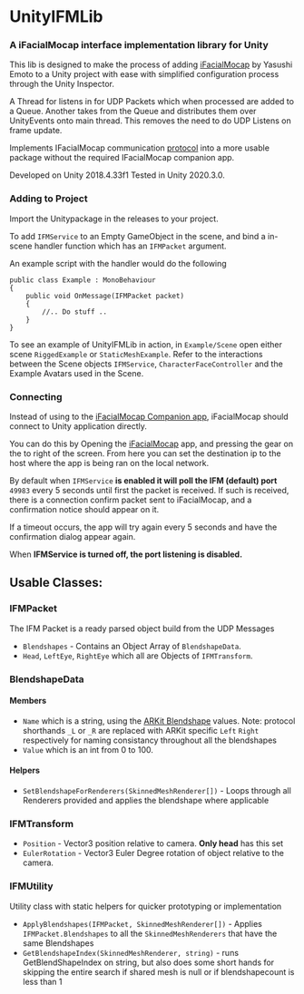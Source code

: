 # UnityIFMLib
### A iFacialMocap interface implementation library for Unity

This lib is designed to make the process of adding [iFacialMocap](https://www.ifacialmocap.com/) by Yasushi Emoto to a Unity project with ease with simplified configuration process through the Unity Inspector.

A Thread for listens in for UDP Packets which when processed are added to a Queue. Another takes from the Queue and distributes them over UnityEvents onto main thread. This removes the need to do UDP Listens on frame update.

Implements IFacialMocap communication [protocol](https://www.ifacialmocap.com/for-developer/) into a more usable package without the required IFacialMocap companion app.

Developed on Unity 2018.4.33f1
Tested in Unity 2020.3.0.

### Adding to Project

Import the Unitypackage in the releases to your project.

To add `IFMService` to an Empty GameObject in the scene, and bind a in-scene handler function which has an `IFMPacket` argument.

An example script with the handler would do the following
```
public class Example : MonoBehaviour
{
    public void OnMessage(IFMPacket packet)
    {
        //.. Do stuff ..
    }
}
```

To see an example of UnityIFMLib in action, in  `Example/Scene` open either scene `RiggedExample` or `StaticMeshExample`. Refer to the interactions between the Scene objects `IFMService`, `CharacterFaceController` and the Example Avatars used in the Scene.


### Connecting 

Instead of using to the [iFacialMocap Companion app](https://www.ifacialmocap.com/), iFacialMocap should connect to Unity application directly. 

You can do this by Opening the [iFacialMocap](https://www.ifacialmocap.com/) app, and pressing the gear on the to right of the screen. From here you can set the destination ip to the host where the app is being ran on the local network.

By default when `IFMService` **is enabled it will poll the IFM (default) port** `49983` every 5 seconds until first the packet is received. If such is received, there is a connection confirm packet sent to iFacialMocap, and a confirmation notice should appear on it. 

If a timeout occurs, the app will try again every 5 seconds and have the confirmation dialog appear again.

When **IFMService is turned off, the port listening is disabled.**


## Usable Classes:

### IFMPacket

The IFM Packet is a ready parsed object build from the UDP Messages

 - `Blendshapes` - Contains an Object Array of `BlendshapeData`. 
 - `Head`, `LeftEye`, `RightEye` which all are Objects of `IFMTransform`. 

### BlendshapeData

#### Members
- `Name` which is a string, using the [ARKit Blendshape](https://developer.apple.com/documentation/arkit/arfaceanchor/blendshapelocation) values. Note: protocol shorthands `_L` or `_R` are replaced with ARKit specific `Left` `Right` respectively for naming consistancy throughout all the blendshapes
- `Value` which is an int from 0 to 100.
#### Helpers
- `SetBlendshapeForRenderers(SkinnedMeshRenderer[])` - Loops through all Renderers provided and applies the blendshape where applicable

### IFMTransform
- `Position` - Vector3 position relative to camera. **Only head** has this set
- `EulerRotation` - Vector3 Euler Degree rotation of object relative to the camera.

### IFMUtility

Utility class with static helpers for quicker prototyping or implementation
- `ApplyBlendshapes(IFMPacket, SkinnedMeshRenderer[])` - Applies `IFMPacket.Blendshapes` to all the `SkinnedMeshRenderers` that have the same Blendshapes
- `GetBlendshapeIndex(SkinnedMeshRenderer, string)` - runs GetBlendShapeIndex on string, but also does some short hands for skipping the entire search if shared mesh is null or if blendshapecount is less than 1

